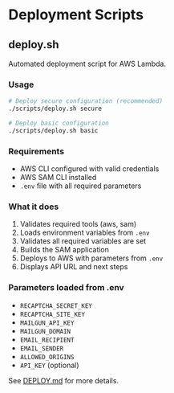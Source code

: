 # Deployment Scripts

## deploy.sh

Automated deployment script for AWS Lambda.

### Usage

```bash
# Deploy secure configuration (recommended)
./scripts/deploy.sh secure

# Deploy basic configuration
./scripts/deploy.sh basic
```

### Requirements

- AWS CLI configured with valid credentials
- AWS SAM CLI installed
- `.env` file with all required parameters

### What it does

1. Validates required tools (aws, sam)
2. Loads environment variables from `.env`
3. Validates all required variables are set
4. Builds the SAM application
5. Deploys to AWS with parameters from `.env`
6. Displays API URL and next steps

### Parameters loaded from .env

- `RECAPTCHA_SECRET_KEY`
- `RECAPTCHA_SITE_KEY`
- `MAILGUN_API_KEY`
- `MAILGUN_DOMAIN`
- `EMAIL_RECIPIENT`
- `EMAIL_SENDER`
- `ALLOWED_ORIGINS`
- `API_KEY` (optional)

See [DEPLOY.md](../DEPLOY.md) for more details.
